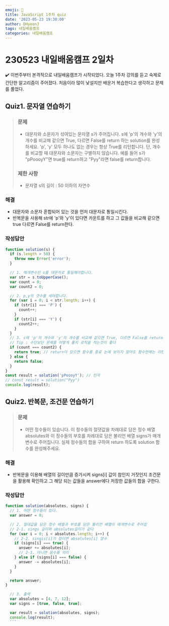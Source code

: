 ```yaml
---
emoji: 📝
title: JavaScript 1주차 quiz
date: '2023-05-23 19:30:00'
author: DHyeonJ
tags: 내일배움캠프
categories: 내일배움캠프
---
```


# 230523 내일배움캠프 2일차

✔️ 이번주부터 본격적으로 내일배움캠프가 시작되었다.
오늘 1주차 강의를 듣고 숙제로 간단한 알고리즘이 주어졌다.
처음이라 많이 낯설지만 배운거 복습한다고 생각하고 문제를 풀었다.

## Quiz1. 문자열 연습하기

<blockquote>

### 문제

- 대문자와 소문자가 섞여있는 문자열 s가 주어집니다. s에 'p'의 개수와 'y'의 개수를 비교해 같으면 True, 다르면 False를 return 하는 solution를 완성하세요. 'p', 'y' 모두 하나도 없는 경우는 항상 True를 리턴합니다. 단, 개수를 비교할 때 대문자와 소문자는 구별하지 않습니다. 예를 들어 s가 "pPoooyY"면 true를 return하고 "Pyy"라면 false를 return합니다.

### 제한 사항

- 문자열 s의 길이 : 50 이하의 자연수
</blockquote>

### 해결

- 대문자와 소문자 혼합되어 있는 것을 먼저 대문자로 통일시킨다.
- 반복문을 사용해 str에 'p'와 'y'이 있다면 카운트를 하고 그 값들을 비교해 같으면 true 다르면 False를 return한다.

### 작성답안

```js
function solution(s) {
  if (s.length > 50) {
    throw new Error('error');
  }

  // 1. 매개변수인 s를 대문자로 통일해야합니다.
  var str = s.toUpperCase();
  var count = 0;
  var count2 = 0;

  // 2. p,y의 갯수를 세야합니다.
  for (var i = 0; i < str.length; i++) {
    if (str[i] === 'P') {
      count++;
    }
    if (str[i] === 'Y') {
      count2++;
    }
  }
  // 3. s에 'p'의 개수와 'y'의 개수를 비교해 같으면 True, 다르면 False를 return
  // Tip : 수단보단 문제를 어떻게 풀지 로직을 적는것이 좋다
  if (count === count2) {
    return true; // return이 있으면 함수를 종료 눈에 보이지 않아도 함수안에는 리턴이 존재한다.
  } else {
    return false;
  }
}
const result = solution('pPoooyY'); // 인자
// const result = solution("Pyy")
console.log(result);
```

## Quiz2. 반복문, 조건문 연습하기

<blockquote>

### 문제

- 어떤 정수들이 있습니다. 이 정수들의 절댓값을 차례대로 담은 정수 배열 absolutes와 이 정수들의 부호를 차례대로 담은 불리언 배열 signs가 매개변수로 주어집니다. 실제 정수들의 합을 구하여 return 하도록 solution 함수를 완성해주세요.
</blockquote>

### 해결

- 반복문을 이용해 배열의 길이만큼 증가시켜 signs[i] 값이 참인지 거짓인지 조건문을 활용해 확인하고 그 해당 되는 값들을 answer에다 저장한 값들의 합을 구한다.

### 작성답안

````js
function solution(absolutes, signs) {
  // 1. 어떤 정수들이 있다.
  var answer = 0;

  // 2. 절대값을 담은 정수 배열과 부호를 담은 불리언 배열이 매개변수로 주어짐
  // 2-1. sings 길이와 absolutes길이가 같다
  for (var i = 0; i < absolutes.length; i++) {
    // 2-2. singis[i]가 참이면 absolutes[i] 양수
    if (signs[i] === true) {
      answer += absolutes[i];
      // 2-3. 아니면 음수를 의미
    } else if (signs[i] === false) {
      answer -= absolutes[i];
    }
  }

  return answer;
}

  // 3. 출력
  var absolutes = [4, 7, 12];
  var signs = [true, false, true];

  var result = solution(absolutes, signs);
  console.log(result);
  ```

````

```toc

```
